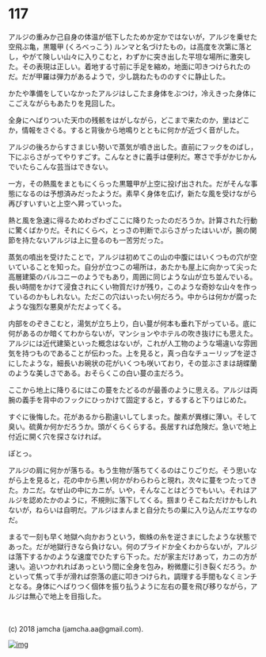 # 117

アルジの重みか己自身の体温が低下したためか定かではないが，アルジを乗せた空飛ぶ亀，黒鼈甲 (くろべっこう) ルンマと名づけたもの，は高度を次第に落とし，やがて険しい山々に入りこむと，わずかに突き出した平坦な場所に激突した。その表現は正しい。着地する寸前に手足を縮め，地面に叩きつけられたのだ。だが甲羅は弾力があるようで，少し跳ねたもののすぐに静止した。  

かたや準備をしていなかったアルジはしこたま身体をぶつけ，冷えきった身体にこごえながらもあたりを見回した。  

全身にへばりついた天巾の残骸をはがしながら，どこまで来たのか，里はどこか，情報をさぐる。すると背後から地鳴りとともに何かが近づく音がした。  

アルジの後ろからすさまじい勢いで蒸気が噴き出した。直前にフックをのばし，下にぶらさがってやりすごす。こんなときに義手は便利だ。寒さで手がかじかんでいたらこんな芸当はできない。  

一方，その熱風をまともにくらった黒鼈甲が上空に投げ出された。だがそんな事態になるのは予想済みだったようだ。素早く身体を広げ，新たな風を受けながら再びすいすいと上空へ昇っていった。  

熱と風を急速に得るためわざわざここに降りたったのだろうか。計算された行動に驚くばかりだ。それにくらべ，とっさの判断でぶらさがったはいいが，腕の関節を持たないアルジは上に登るのも一苦労だった。  

蒸気の噴出を受けたことで，アルジは初めてこの山の中腹にはいくつもの穴が空いていることを知った。自分が立つこの場所は，あたかも屋上に向かって尖った高層建築のバルコニーのようでもあり，周囲に同じような山が立ち並んでいる。長い時間をかけて浸食されにくい物質だけが残り，このような奇妙な山々を作っているのかもしれない。ただこの穴はいったい何だろう。中からは何かが腐ったような強烈な悪臭がただよってくる。  

内部をのぞきこむと，湯気が立ち上り，白い蔓が何本も垂れ下がっている。底に何があるのか暗くてわからないが，マンションやホテルの吹き抜けにも思えた。アルジには近代建築といった概念はないが，これが人工物のような場違いな雰囲気を持つものであることが伝わった。上を見ると，真っ白なチューリップを逆さにしたような，細長いお碗状の花がいくつも咲いており，その並ぶさまは胡蝶蘭のような美しさである。おそらくこの白い蔓の主だろう。  

ここから地上に降りるにはこの蔓をたどるのが最善のように思える。アルジは両腕の義手を背中のフックにひっかけて固定すると，するすると下りはじめた。  

すぐに後悔した。花があるから勘違いしてしまった。酸素が異様に薄い。そして臭い。硫黄か何かだろうか。頭がくらくらする。長居すれば危険だ。急いで地上付近に開く穴を探さなければ。  

ぽとっ。  

アルジの肩に何かが落ちる。もう生物が落ちてくるのはこりごりだ。そう思いながら上を見ると，花の中から黒い何かがわらわらと現れ，次々に蔓をつたってきた。カニだ。なぜ山の中にカニが。いや，そんなことはどうでもいい。それはアルジを認めたかのように，不規則に落下してくる。掴まりそこねただけかもしれないが，ねらいは自明だ。アルジはまんまと自分たちの巣に入り込んだエサなのだ。  

まるで一刻も早く地獄へ向かおうという，蜘蛛の糸を逆さまにしたような状態であった。だが地獄行きなら負けない。何のプライドか全くわからないが，アルジは落下するかのような速度でひたすら下った。だが家主だけあって，カニの方が速い。追いつかれればあっという間に全身を包み，粉微塵に引き裂くだろう。かといって焦って手が滑れば奈落の底に叩きつけられ，調理する手間もなくミンチとなる。身体にへばりつく個体を振り払うように左右の蔓を飛び移りながら，アルジは無心で地上を目指した。  

<br>  
<br>  
(c) 2018 jamcha (jamcha.aa@gmail.com).  

[![img](http://i.creativecommons.org/l/by-nc-sa/4.0/88x31.png)](http://creativecommons.org/licenses/by-nc-sa/4.0/deed)